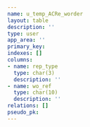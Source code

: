 ```yaml
---
name: u_temp_ACRe_worder
layout: table
description: ''
type: user
app_area: ''
primary_key: 
indexes: []
columns:
- name: rep_type
  type: char(3)
  description: ''
- name: wo_ref
  type: char(10)
  description: ''
relations: []
pseudo_pk: 
---
```


